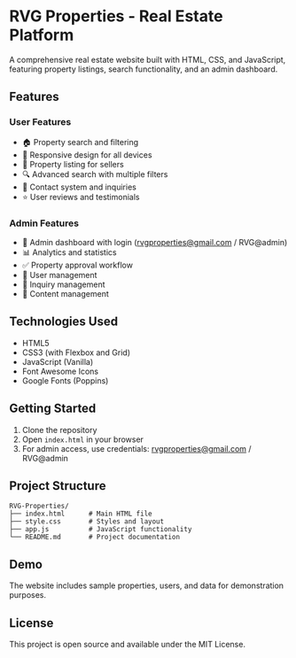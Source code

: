 # RVG Properties - Real Estate Platform

A comprehensive real estate website built with HTML, CSS, and JavaScript, featuring property listings, search functionality, and an admin dashboard.

## Features

### User Features
- 🏠 Property search and filtering
- 📱 Responsive design for all devices
- 💼 Property listing for sellers
- 🔍 Advanced search with multiple filters
- 📧 Contact system and inquiries
- ⭐ User reviews and testimonials

### Admin Features
- 🔐 Admin dashboard with login (rvgproperties@gmail.com / RVG@admin)
- 📊 Analytics and statistics
- ✅ Property approval workflow
- 👥 User management
- 📧 Inquiry management
- 🎯 Content management

## Technologies Used
- HTML5
- CSS3 (with Flexbox and Grid)
- JavaScript (Vanilla)
- Font Awesome Icons
- Google Fonts (Poppins)

## Getting Started

1. Clone the repository
2. Open `index.html` in your browser
3. For admin access, use credentials: rvgproperties@gmail.com / RVG@admin

## Project Structure
```
RVG-Properties/
├── index.html      # Main HTML file
├── style.css       # Styles and layout
├── app.js          # JavaScript functionality
└── README.md       # Project documentation
```

## Demo
The website includes sample properties, users, and data for demonstration purposes.

## License
This project is open source and available under the MIT License.
